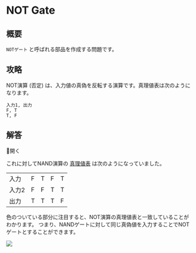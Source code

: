 # NOT Gate

## 概要

`NOTゲート` と呼ばれる部品を作成する問題です。

## 攻略

NOT演算 (否定) は、入力値の真偽を反転する演算です。真理値表は次のようになります。

```truth_table
入力1, 出力
F, T
T, F
```

## 解答

<div class="spoiler-controller material-icons">&#xE5CF;開く</div>
<div class="spoiler">

これに対してNAND演算の [真理値表](#truth_table) は次のようになっていました。

<table class="truth">
    <tbody>
        <tr>
            <td>入力</td>
            <td class="F">F</td>
            <td class="_">T</td>
            <td class="_">F</td>
            <td class="T">T</td>
        </tr>
        <tr>
            <td>入力2</td>
            <td class="F">F</td>
            <td class="_">F</td>
            <td class="_">T</td>
            <td class="T">T</td>
        </tr>
        <tr>
            <td>出力</td>
            <td class="T">T</td>
            <td class="_">T</td>
            <td class="_">T</td>
            <td class="F">F</td>
        </tr>
    </tbody>
</table>

色のついている部分に注目すると、NOT演算の真理値表と一致していることがわかります。
つまり、NANDゲートに対して同じ真偽値を入力することでNOTゲートとすることができます。

![](https://gyazo.com/e17616ac09dffbabb23b2e54ee4eb6a0.png)

</div>
